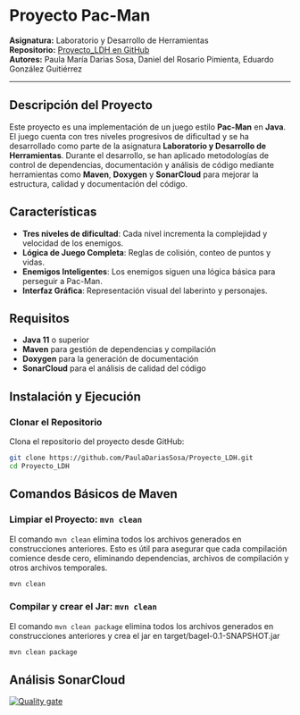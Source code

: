 # Proyecto Pac-Man

**Asignatura:** Laboratorio y Desarrollo de Herramientas  
**Repositorio:** [Proyecto_LDH en GitHub](https://github.com/PaulaDariasSosa/Proyecto_LDH)  
**Autores:** Paula María Darias Sosa, Daniel del Rosario Pimienta, Eduardo González Guitiérrez

---

## Descripción del Proyecto

Este proyecto es una implementación de un juego estilo **Pac-Man** en **Java**. El juego cuenta con tres niveles progresivos de dificultad y se ha desarrollado como parte de la asignatura **Laboratorio y Desarrollo de Herramientas**. Durante el desarrollo, se han aplicado metodologías de control de dependencias, documentación y análisis de código mediante herramientas como **Maven**, **Doxygen** y **SonarCloud** para mejorar la estructura, calidad y documentación del código.

## Características

- **Tres niveles de dificultad**: Cada nivel incrementa la complejidad y velocidad de los enemigos.
- **Lógica de Juego Completa**: Reglas de colisión, conteo de puntos y vidas.
- **Enemigos Inteligentes**: Los enemigos siguen una lógica básica para perseguir a Pac-Man.
- **Interfaz Gráfica**: Representación visual del laberinto y personajes.

## Requisitos

- **Java 11** o superior
- **Maven** para gestión de dependencias y compilación
- **Doxygen** para la generación de documentación
- **SonarCloud** para el análisis de calidad del código

## Instalación y Ejecución

### Clonar el Repositorio

Clona el repositorio del proyecto desde GitHub:

```bash
git clone https://github.com/PaulaDariasSosa/Proyecto_LDH.git
cd Proyecto_LDH
```

## Comandos Básicos de Maven

### Limpiar el Proyecto: `mvn clean`

El comando `mvn clean` elimina todos los archivos generados en construcciones anteriores. Esto es útil para asegurar que cada compilación comience desde cero, eliminando dependencias, archivos de compilación y otros archivos temporales.

```bash
mvn clean
```

### Compilar y crear el Jar: `mvn clean`

El comando `mvn clean package` elimina todos los archivos generados en construcciones anteriores y crea el jar en target/bagel-0.1-SNAPSHOT.jar
```bash
mvn clean package
```

## Análisis SonarCloud
[![Quality gate](https://sonarcloud.io/api/project_badges/quality_gate?project=PaulaDariasSosa_Proyecto_LDH)](https://sonarcloud.io/summary/new_code?id=PaulaDariasSosa_Proyecto_LDH)
